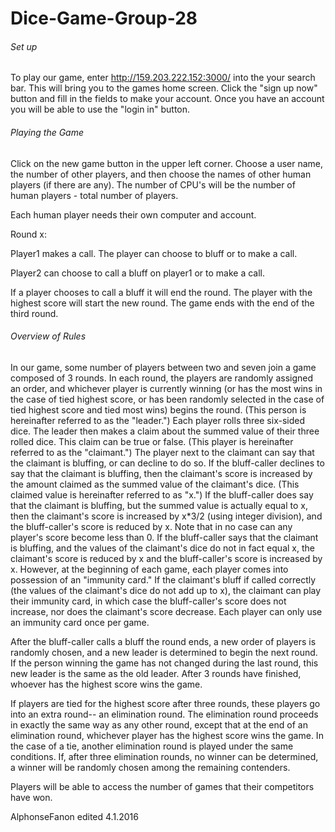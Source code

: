 # Dice-Game-Group-28

###### Set up
To play our game, enter http://159.203.222.152:3000/ into the your search bar. This will bring you to the games home screen. Click the "sign up now" button and fill in the fields to make your account. Once you have an account you will be able to use the "login in" button. 

###### Playing the Game

Click on the new game button in the upper left corner. Choose a user name, the number of other players, and then choose the names of other human players (if there are any). The number of CPU's will be the number of human players - total number of players.

Each human player needs their own computer and account. 

Round x: 

Player1 makes a call. The player can choose to bluff or to make a call. 
<end of player1s turn>

Player2 can choose to call a bluff on player1 or to make a call. 
<end of player2s turn>

If a player chooses to call a bluff it will end the round. 
The player with the highest score will start the new round.
The game ends with the end of the third round.

###### Overview of Rules

In our game, some number of players between two and seven join a game composed of 3 rounds. In each round, the players are randomly assigned an order, and whichever player is currently winning (or has the most wins in the case of tied highest score, or has been randomly selected in the case of tied highest score and tied most wins) begins the round. (This person is hereinafter referred to as the "leader.") Each player rolls three six-sided dice. The leader then makes a claim about the summed value of their three rolled dice. This claim can be true or false. (This player is hereinafter referred to as the "claimant.") The player next to the claimant can say that the claimant is bluffing, or can decline to do so. If the bluff-caller declines to say that the claimant is bluffing, then the claimant's score is increased by the amount claimed as the summed value of the claimant's dice. (This claimed value is hereinafter referred to as "x.") If the bluff-caller does say that the claimant is bluffing, but the summed value is actually equal to x, then the claimant's score is increased by x*3/2 (using integer division), and the bluff-caller's score is reduced by x. Note that in no case can any player's score become less than 0. If the bluff-caller says that the claimant is bluffing, and the values of the claimant's dice do not in fact equal x, the claimant's score is reduced by x and the bluff-caller's score is increased by x. However, at the beginning of each game, each player comes into possession of an "immunity card." If the claimant's bluff if called correctly (the values of the claimant's dice do not add up to x), the claimant can play their immunity card, in which case the bluff-caller's score does not increase, nor does the claimant's score decrease. Each player can only use an immunity card once per game.

After the bluff-caller calls a bluff the round ends, a new order of players is randomly chosen, and a new leader is determined to begin the next round. If the person winning the game has not changed during the last round, this new leader is the same as the old leader. After 3 rounds have finished, whoever has the highest score wins the game.

If players are tied for the highest score after three rounds, these players go into an extra round-- an elimination round. The elimination round proceeds in exactly the same way as any other round, except that at the end of an elimination round, whichever player has the highest score wins the game. In the case of a tie, another elimination round is played under the same conditions. If, after three elimination rounds, no winner can be determined, a winner will be randomly chosen among the remaining contenders.

Players will be able to access the number of games that their competitors have won.

AlphonseFanon edited 4.1.2016
